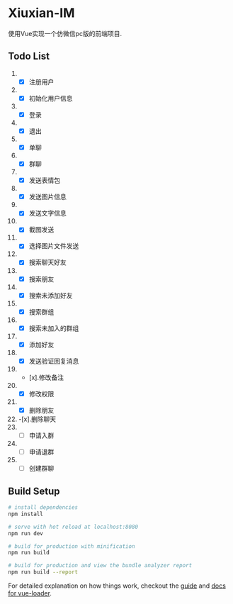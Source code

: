 # Xiuxian-IM

使用Vue实现一个仿微信pc版的前端项目.

## Todo List
1. - [x] 注册用户
2. - [x] 初始化用户信息
3. - [x] 登录
4. - [x] 退出
5. - [x] 单聊
6. - [x] 群聊
7. - [x] 发送表情包
8. - [x] 发送图片信息
9. - [x] 发送文字信息
10. - [x] 截图发送
11. - [x] 选择图片文件发送
12. - [x] 搜索聊天好友
13. - [x] 搜索朋友
14. - [x] 搜索未添加好友
15. - [x] 搜索群组
16. - [x] 搜索未加入的群组
17. - [x] 添加好友
18. - [x] 发送验证回复消息
19. - [x].修改备注
20. - [x] 修改权限
21. - [x] 删除朋友
22. -[x].删除聊天
23. - [ ] 申请入群
24. - [ ] 申请退群
25. - [ ] 创建群聊
## Build Setup

``` bash
# install dependencies
npm install

# serve with hot reload at localhost:8080
npm run dev

# build for production with minification
npm run build

# build for production and view the bundle analyzer report
npm run build --report
```

For detailed explanation on how things work, checkout the [guide](http://vuejs-templates.github.io/webpack/) and [docs for vue-loader](http://vuejs.github.io/vue-loader).
